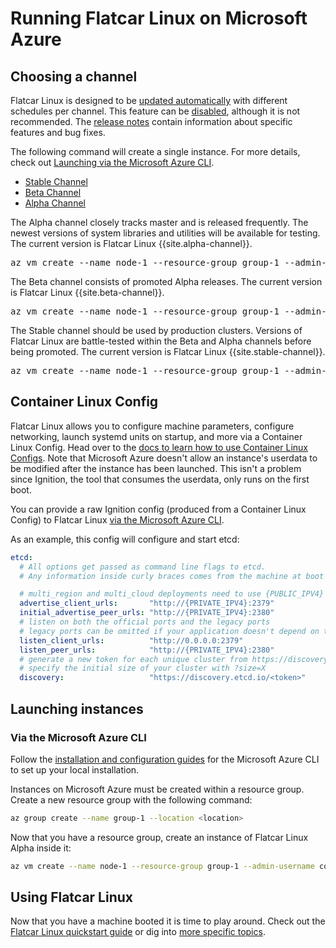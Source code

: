 # Running Flatcar Linux on Microsoft Azure

## Choosing a channel

Flatcar Linux is designed to be [updated automatically][update-docs] with different schedules per channel. This feature can be [disabled][reboot-docs], although it is not recommended. The [release notes][release-notes] contain information about specific features and bug fixes.

The following command will create a single instance. For more details, check out [Launching via the Microsoft Azure CLI][azurecli-heading].

<div id="azure-images">
  <ul class="nav nav-tabs">
    <li class="active"><a href="#stable" data-toggle="tab">Stable Channel</a></li>
    <li><a href="#beta" data-toggle="tab">Beta Channel</a></li>
    <li><a href="#alpha" data-toggle="tab">Alpha Channel</a></li>
  </ul>
  <div class="tab-content coreos-docs-image-table">
    <div class="tab-pane" id="alpha">
      <div class="channel-info">
        <p>The Alpha channel closely tracks master and is released frequently. The newest versions of system libraries and utilities will be available for testing. The current version is Flatcar Linux {{site.alpha-channel}}.</p>
        <pre>az vm create --name node-1 --resource-group group-1 --admin-username core --custom-data "$(cat config.ign)" --image CoreOS:CoreOS:Alpha:latest</pre>
      </div>
    </div>
    <div class="tab-pane" id="beta">
      <div class="channel-info">
        <p>The Beta channel consists of promoted Alpha releases. The current version is Flatcar Linux {{site.beta-channel}}.</p>
        <pre>az vm create --name node-1 --resource-group group-1 --admin-username core --custom-data "$(cat config.ign)" --image CoreOS:CoreOS:Beta:latest</pre>
      </div>
    </div>
    <div class="tab-pane active" id="stable">
      <div class="channel-info">
        <p>The Stable channel should be used by production clusters. Versions of Flatcar Linux are battle-tested within the Beta and Alpha channels before being promoted. The current version is Flatcar Linux {{site.stable-channel}}.</p>
        <pre>az vm create --name node-1 --resource-group group-1 --admin-username core --custom-data "$(cat config.ign)" --image CoreOS:CoreOS:Stable:latest</pre>
      </div>
    </div>
  </div>
</div>

## Container Linux Config

Flatcar Linux allows you to configure machine parameters, configure networking, launch systemd units on startup, and more via a Container Linux Config. Head over to the [docs to learn how to use Container Linux Configs][cl-configs]. Note that Microsoft Azure doesn't allow an instance's userdata to be modified after the instance has been launched. This isn't a problem since Ignition, the tool that consumes the userdata, only runs on the first boot.

You can provide a raw Ignition config (produced from a Container Linux Config) to Flatcar Linux [via the Microsoft Azure CLI][azurecli-heading].

As an example, this config will configure and start etcd:

```yaml container-linux-config:azure
etcd:
  # All options get passed as command line flags to etcd.
  # Any information inside curly braces comes from the machine at boot time.

  # multi_region and multi_cloud deployments need to use {PUBLIC_IPV4}
  advertise_client_urls:       "http://{PRIVATE_IPV4}:2379"
  initial_advertise_peer_urls: "http://{PRIVATE_IPV4}:2380"
  # listen on both the official ports and the legacy ports
  # legacy ports can be omitted if your application doesn't depend on them
  listen_client_urls:          "http://0.0.0.0:2379"
  listen_peer_urls:            "http://{PRIVATE_IPV4}:2380"
  # generate a new token for each unique cluster from https://discovery.etcd.io/new?size=3
  # specify the initial size of your cluster with ?size=X
  discovery:                   "https://discovery.etcd.io/<token>"
```

## Launching instances

### Via the Microsoft Azure CLI

Follow the [installation and configuration guides][azure-cli] for the Microsoft Azure CLI to set up your local installation.

Instances on Microsoft Azure must be created within a resource group. Create a new resource group with the following command:

```sh
az group create --name group-1 --location <location>
```

Now that you have a resource group, create an instance of Flatcar Linux Alpha inside it:

```sh
az vm create --name node-1 --resource-group group-1 --admin-username core --custom-data "$(cat config.ign)" --image CoreOS:CoreOS:Alpha:latest
```

## Using Flatcar Linux

Now that you have a machine booted it is time to play around. Check out the [Flatcar Linux quickstart guide][quickstart] or dig into [more specific topics][docs].


[azurecli-heading]: #via-the-microsoft-azure-cli
[docs]: https://coreos.com/docs
[quickstart]: quickstart.md
[reboot-docs]: update-strategies.md
[release-notes]: https://coreos.com/releases
[update-docs]: https://coreos.com/why/#updates
[azure-cli]: https://docs.microsoft.com/en-us/cli/azure/overview
[cl-configs]: provisioning.md
